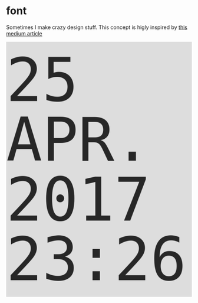 # font

Sometimes I make crazy design stuff.
This concept is higly inspired by [this
medium article][medium-article]

[medium-article]: https://medium.com/google-design/introducing-space-mono-a-new-monospaced-typeface-by-colophon-foundry-for-google-fonts-84367eac6dfb

![](screenshot.png)
